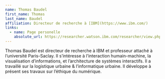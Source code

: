 ```yaml
---
name: Thomas Baudel
first_name: Thomas
last_name: Baudel
affiliation: Directeur de recherche à [IBM](https://www.ibm.com/)
links:
  - name: Page personelle
    absolute_url: https://researcher.watson.ibm.com/researcher/view.php?person=fr-baudelth
---
```


Thomas Baudel est directeur de recherche à IBM et professeur attaché à l’université Paris-Saclay. Il s’intéresse à l’interaction humain-machine, la visualisation d’informations, et l’architecture de systèmes interactifs. Il a travaillé sur la logistique urbaine & l’informatique urbaine. Il développe à présent ses travaux sur l’éthique du numérique.
